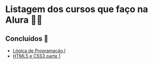 ﻿# Listagem dos cursos que faço na Alura 👩‍💻

## Concluídos 🚀
- [Lógica de Programação I](https://github.com/LarissaAbreu/cursos-alura/tree/main/L%C3%B3gica%20de%20Programa%C3%A7%C3%A3o%20I)
- [HTML5 e CSS3 parte 1](https://github.com/LarissaAbreu/cursos-alura/tree/main/HTML5%20e%20CSS3%20parte%201:%20A%20primeira%20p%C3%A1gina%20da%20Web)
